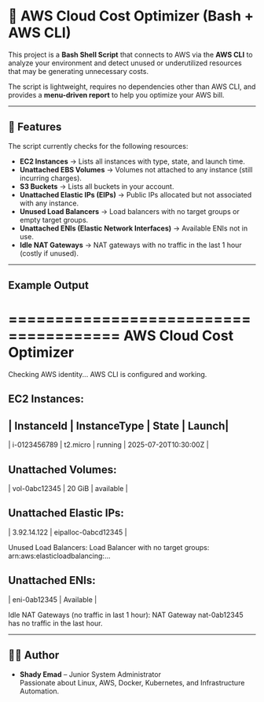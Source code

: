 # 🚀 AWS Cloud Cost Optimizer (Bash + AWS CLI)

This project is a **Bash Shell Script** that connects to AWS via the **AWS CLI** to analyze your environment and detect unused or underutilized resources that may be generating unnecessary costs.  

The script is lightweight, requires no dependencies other than AWS CLI, and provides a **menu-driven report** to help you optimize your AWS bill.

---

## 📌 Features

The script currently checks for the following resources:

- **EC2 Instances** → Lists all instances with type, state, and launch time.  
- **Unattached EBS Volumes** → Volumes not attached to any instance (still incurring charges).  
- **S3 Buckets** → Lists all buckets in your account.  
- **Unattached Elastic IPs (EIPs)** → Public IPs allocated but not associated with any instance.  
- **Unused Load Balancers** → Load balancers with no target groups or empty target groups.  
- **Unattached ENIs (Elastic Network Interfaces)** → Available ENIs not in use.  
- **Idle NAT Gateways** → NAT gateways with no traffic in the last 1 hour (costly if unused).  

---


## Example Output

======================================
     AWS Cloud Cost Optimizer
======================================
 Checking AWS identity...
AWS CLI is configured and working.

 EC2 Instances:
-------------------------------------------------
| InstanceId    | InstanceType | State   | Launch|
-------------------------------------------------
| i-0123456789  | t2.micro     | running | 2025-07-20T10:30:00Z |

 Unattached Volumes:
-------------------------------------------------
| vol-0abc12345 | 20 GiB | available |

 Unattached Elastic IPs:
-------------------------------------------------
| 3.92.14.122   | eipalloc-0abcd12345 |

 Unused Load Balancers:
Load Balancer with no target groups: arn:aws:elasticloadbalancing:...

 Unattached ENIs:
-------------------------------------------------
| eni-0ab12345  | Available |

 Idle NAT Gateways (no traffic in last 1 hour):
 NAT Gateway nat-0ab12345 has no traffic in the last hour.


---

## 👨‍💻 Author
- **Shady Emad** – Junior System Administrator  
  Passionate about Linux, AWS, Docker, Kubernetes, and Infrastructure Automation.
